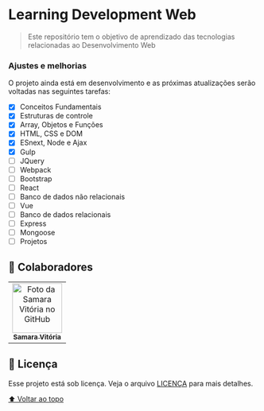 # Learning Development Web

<!---Esses são exemplos. Veja https://shields.io para outras pessoas ou para personalizar este conjunto de escudos. Você pode querer incluir dependências, status do projeto e informações de licença aqui--->

> Este repositório tem o objetivo de aprendizado das tecnologias relacionadas ao Desenvolvimento Web

### Ajustes e melhorias

O projeto ainda está em desenvolvimento e as próximas atualizações serão voltadas nas seguintes tarefas:

- [x] Conceitos Fundamentais
- [x] Estruturas de controle
- [x] Array, Objetos e Funções
- [x] HTML, CSS e DOM
- [x] ESnext, Node e Ajax
- [x] Gulp
- [ ] JQuery
- [ ] Webpack
- [ ] Bootstrap
- [ ] React
- [ ] Banco de dados não relacionais
- [ ] Vue
- [ ] Banco de dados relacionais
- [ ] Express
- [ ] Mongoose
- [ ] Projetos 

## 🤝 Colaboradores

<table>
  <tr>
    <td align="center">
      <a href="https://www.linkedin.com/in/iamsamarav/">
        <img src="https://media.licdn.com/dms/image/D4D03AQFPNXrqXphbrQ/profile-displayphoto-shrink_200_200/0/1669081570828?e=1694044800&v=beta&t=V7G2hypBZXemPt4JZgLI5huBf0qpO23tMHNdYSJzQvY" width="100px;" alt="Foto da Samara Vitória no GitHub"/><br>
        <sub>
          <b>Samara Vitória</b>
        </sub>
      </a>
    </td>
  </tr>
</table>

## 📝 Licença

Esse projeto está sob licença. Veja o arquivo [LICENÇA](LICENSE.md) para mais detalhes.

[⬆ Voltar ao topo](#learning-development-web)<br>
